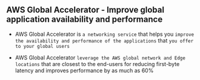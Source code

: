 ## AWS Global Accelerator - Improve global application availability and performance

- AWS Global Accelerator is `a networking service` that helps you `improve the availability and performance of the applications` that `you offer to your global users`

- AWS Global Accelerator `leverage the AWS global network and Edge locations` that are closest to the end-users for reducing first-byte latency and improves performance by as much as 60%
